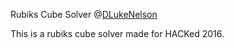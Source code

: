 Rubiks Cube Solver
@[DLukeNelson](https://github.com/DLukeNelson)


This is a rubiks cube solver made for HACKed 2016.
